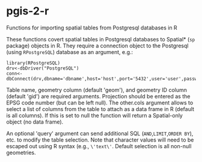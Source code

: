 # pgis-2-r
Functions for importing spatial tables from Postgresql databases in R

These functions covert spatial tables in Postgresql databases to Spatial* (`sp` package) objects in R. They require a connection object to the Postgresql (using `RPostgreSQL`) database as an argument, e.g.:

```
library(RPostgreSQL)
drv<-dbDriver("PostgreSQL")
conn<-dbConnect(drv,dbname='dbname',host='host',port='5432',user='user',password='password')
```

Table name, geometry column (default 'geom'), and geometry ID column (default 'gid') are required arguments. Projection should be entered as the EPSG code number (but can be left null). The other.cols argument allows to select a list of columns from the table to attach as a data frame in R (default is all columns). If this is set to null the function will return a Spatial-only object (no data frame).

An optional 'query' argument can send additional SQL (`AND`,`LIMIT`,`ORDER BY`), etc. to modify the table selection. Note that character values will need to be escaped out using R syntax (e.g., `\'text\'`. Default selection is all non-null geometries.
